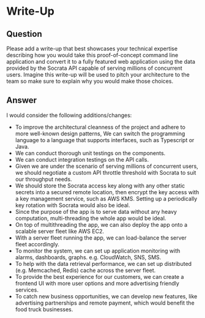 # Write-Up
## Question
Please add a write-up that best showcases your technical expertise describing how you would take this proof-of-concept command line application and convert it to a fully featured web application using the data provided by the Socrata API capable of serving millions of concurrent users. Imagine this write-up will be used to pitch your architecture to the team so make sure to explain why you would make those choices.

## Answer
I would consider the following additions/changes:
- To improve the architectural cleanness of the project and adhere to more well-known design patterns,
We can switch the programming language to a language that supports interfaces, such as Typescript or Java. 
- We can conduct thorough unit testings on the components. 
- We can conduct integration testings on the API calls. 
- Given we are under the scenario of serving millions of concurrent users, 
we should negotiate a custom API throttle threshold with Socrata to suit our throughput needs. 
- We should store the Socrata access key along with any other static secrets
 into a secured remote location, then encrypt the key access with a key management service, such as AWS KMS.
 Setting up a periodically key rotation with Socrata would also be ideal.   
- Since the purpose of the app is to serve data without any heavy computation,
multi-threading the whole app would be ideal. 
- On top of multithreading the app, we can also deploy the app onto a scalable server fleet like AWS EC2.
- With a server fleet running the app, we can load-balance the server fleet accordingly.
- To monitor the system, we can set up application monitoring with alarms, dashboards, graphs. e.g. CloudWatch, SNS, SMS.
- To help with the data retrieval performance, we can set up distributed (e.g. Memcached, Redis) cache across the server fleet.
- To provide the best experience for our customers, we can create a frontend UI with more user options and more advertising friendly services.
- To catch new business opportunities, we can develop new features, like advertising partnerships and remote payment, which would benefit the food truck businesses.
